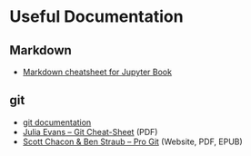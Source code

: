 # Useful Documentation

## Markdown
- [Markdown cheatsheet for Jupyter Book](https://jupyterbook.org/en/stable/reference/cheatsheet.html)

## git
- [git documentation](https://git-scm.com/docs/git)
- [Julia Evans – Git Cheat-Sheet](https://wizardzines.com/git-cheat-sheet.pdf) (PDF)
- [Scott Chacon & Ben Straub – Pro Git](https://www.git-scm.com/book/en/v2) (Website, PDF, EPUB)

